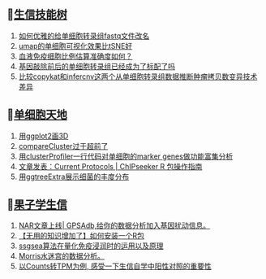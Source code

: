 ## 📝[生信技能树](https://github.com/ixxmu/mp_duty/issues?q=label%3A%E7%94%9F%E4%BF%A1%E6%8A%80%E8%83%BD%E6%A0%91+is%3Aclosed)
<!-- 1issueTable -->

1. [如何优雅的给单细胞转录组fastq文件改名](https://github.com/ixxmu/mp_duty/issues/3098) 
2. [umap的单细胞可视化效果比tSNE好](https://github.com/ixxmu/mp_duty/issues/3097) 
3. [血液免疫细胞比例估算准确度如何？](https://github.com/ixxmu/mp_duty/issues/3082) 
4. [基因敲除前后的单细胞转录组已经成为了标配了吗](https://github.com/ixxmu/mp_duty/issues/3078) 
5. [比较copykat和infercnv这两个从单细胞转录组数据推断肿瘤拷贝数变异技术差异](https://github.com/ixxmu/mp_duty/issues/3071) 
<!-- 1issueTable -->
## 📝[单细胞天地](https://github.com/ixxmu/mp_duty/issues?q=label%3A%E5%8D%95%E7%BB%86%E8%83%9E%E5%A4%A9%E5%9C%B0+is%3Aclosed)
<!-- 2issueTable -->

1. [用ggplot2画3D](https://github.com/ixxmu/mp_duty/issues/3054) 
2. [compareCluster过于超前了](https://github.com/ixxmu/mp_duty/issues/3015) 
3. [用clusterProfiler一行代码对单细胞的marker genes做功能富集分析](https://github.com/ixxmu/mp_duty/issues/3001) 
4. [文章发表：Current Protocols | ChIPseeker R 包操作指南](https://github.com/ixxmu/mp_duty/issues/2998) 
5. [用ggtreeExtra展示细菌的丰度分布](https://github.com/ixxmu/mp_duty/issues/2997) 
<!-- 2issueTable -->

## 📝[果子学生信](https://github.com/ixxmu/mp_duty/issues?q=label%3A%E6%9E%9C%E5%AD%90%E5%AD%A6%E7%94%9F%E4%BF%A1+is%3Aclosed)
<!-- 3issueTable -->

1. [NAR文章上线| GPSAdb,给你的数据分析加入基因扰动信息。](https://github.com/ixxmu/mp_duty/issues/3007) 
2. [【无用的知识增加了】如何安装一个R包](https://github.com/ixxmu/mp_duty/issues/2985) 
3. [ssgsea算法在量化免疫浸润时的运用以及原理](https://github.com/ixxmu/mp_duty/issues/2901) 
4. [Morris水迷宫的数据分析。](https://github.com/ixxmu/mp_duty/issues/2900) 
5. [以Counts转TPM为例, 感受一下生信自学中阳性对照的重要性](https://github.com/ixxmu/mp_duty/issues/2738) 
<!-- 3issueTable -->
